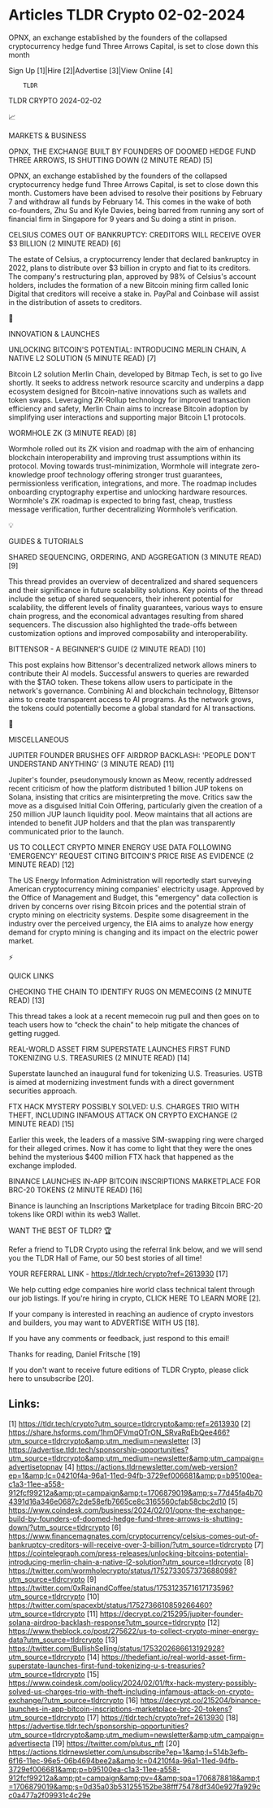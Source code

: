 # Articles TLDR Crypto 02-02-2024

OPNX, an exchange established by the founders of the collapsed
cryptocurrency hedge fund Three Arrows Capital, is set to close down
this month  

Sign Up [1]|Hire [2]|Advertise [3]|View Online [4] 

		TLDR 

TLDR CRYPTO 2024-02-02

📈 

MARKETS & BUSINESS

 OPNX, THE EXCHANGE BUILT BY FOUNDERS OF DOOMED HEDGE FUND THREE
ARROWS, IS SHUTTING DOWN (2 MINUTE READ) [5] 

 OPNX, an exchange established by the founders of the collapsed
cryptocurrency hedge fund Three Arrows Capital, is set to close down
this month. Customers have been advised to resolve their positions by
February 7 and withdraw all funds by February 14. This comes in the
wake of both co-founders, Zhu Su and Kyle Davies, being barred from
running any sort of financial firm in Singapore for 9 years and Su
doing a stint in prison. 

 CELSIUS COMES OUT OF BANKRUPTCY: CREDITORS WILL RECEIVE OVER $3
BILLION (2 MINUTE READ) [6] 

 The estate of Celsius, a cryptocurrency lender that declared
bankruptcy in 2022, plans to distribute over $3 billion in crypto and
fiat to its creditors. The company's restructuring plan, approved by
98% of Celsius's account holders, includes the formation of a new
Bitcoin mining firm called Ionic Digital that creditors will receive a
stake in. PayPal and Coinbase will assist in the distribution of
assets to creditors. 

🚀 

INNOVATION & LAUNCHES

 UNLOCKING BITCOIN'S POTENTIAL: INTRODUCING MERLIN CHAIN, A NATIVE L2
SOLUTION (5 MINUTE READ) [7] 

 Bitcoin L2 solution Merlin Chain, developed by Bitmap Tech, is set to
go live shortly. It seeks to address network resource scarcity and
underpins a dapp ecosystem designed for Bitcoin-native innovations
such as wallets and token swaps. Leveraging ZK-Rollup technology for
improved transaction efficiency and safety, Merlin Chain aims to
increase Bitcoin adoption by simplifying user interactions and
supporting major Bitcoin L1 protocols. 

 WORMHOLE ZK (3 MINUTE READ) [8] 

 Wormhole rolled out its ZK vision and roadmap with the aim of
enhancing blockchain interoperability and improving trust assumptions
within its protocol. Moving towards trust-minimization, Wormhole will
integrate zero-knowledge proof technology offering stronger trust
guarantees, permissionless verification, integrations, and more. The
roadmap includes onboarding cryptography expertise and unlocking
hardware resources. Wormhole's ZK roadmap is expected to bring fast,
cheap, trustless message verification, further decentralizing
Wormhole’s verification. 

💡 

GUIDES & TUTORIALS

 SHARED SEQUENCING, ORDERING, AND AGGREGATION (3 MINUTE READ) [9] 

 This thread provides an overview of decentralized and shared
sequencers and their significance in future scalability solutions. Key
points of the thread include the setup of shared sequencers, their
inherent potential for scalability, the different levels of finality
guarantees, various ways to ensure chain progress, and the economical
advantages resulting from shared sequencers. The discussion also
highlighted the trade-offs between customization options and improved
composability and interoperability. 

 BITTENSOR - A BEGINNER’S GUIDE (2 MINUTE READ) [10] 

 This post explains how Bittensor's decentralized network allows
miners to contribute their AI models. Successful answers to queries
are rewarded with the $TAO token. These tokens allow users to
participate in the network's governance. Combining AI and blockchain
technology, Bittensor aims to create transparent access to AI
programs. As the network grows, the tokens could potentially become a
global standard for AI transactions. 

🦄 

MISCELLANEOUS

 JUPITER FOUNDER BRUSHES OFF AIRDROP BACKLASH: 'PEOPLE DON’T
UNDERSTAND ANYTHING' (3 MINUTE READ) [11] 

 Jupiter's founder, pseudonymously known as Meow, recently addressed
recent criticism of how the platform distributed 1 billion JUP tokens
on Solana, insisting that critics are misinterpreting the move.
Critics saw the move as a disguised Initial Coin Offering,
particularly given the creation of a 250 million JUP launch liquidity
pool. Meow maintains that all actions are intended to benefit JUP
holders and that the plan was transparently communicated prior to the
launch. 

 US TO COLLECT CRYPTO MINER ENERGY USE DATA FOLLOWING 'EMERGENCY'
REQUEST CITING BITCOIN'S PRICE RISE AS EVIDENCE (2 MINUTE READ) [12] 

 The US Energy Information Administration will reportedly start
surveying American cryptocurrency mining companies' electricity usage.
Approved by the Office of Management and Budget, this "emergency" data
collection is driven by concerns over rising Bitcoin prices and the
potential strain of crypto mining on electricity systems. Despite some
disagreement in the industry over the perceived urgency, the EIA aims
to analyze how energy demand for crypto mining is changing and its
impact on the electric power market. 

⚡ 

QUICK LINKS

 CHECKING THE CHAIN TO IDENTIFY RUGS ON MEMECOINS (2 MINUTE READ) [13]


 This thread takes a look at a recent memecoin rug pull and then goes
on to teach users how to “check the chain” to help mitigate the
chances of getting rugged. 

 REAL-WORLD ASSET FIRM SUPERSTATE LAUNCHES FIRST FUND TOKENIZING U.S.
TREASURIES (2 MINUTE READ) [14] 

 Superstate launched an inaugural fund for tokenizing U.S. Treasuries.
USTB is aimed at modernizing investment funds with a direct government
securities approach. 

 FTX HACK MYSTERY POSSIBLY SOLVED: U.S. CHARGES TRIO WITH THEFT,
INCLUDING INFAMOUS ATTACK ON CRYPTO EXCHANGE (2 MINUTE READ) [15] 

 Earlier this week, the leaders of a massive SIM-swapping ring were
charged for their alleged crimes. Now it has come to light that they
were the ones behind the mysterious $400 million FTX hack that
happened as the exchange imploded. 

 BINANCE LAUNCHES IN-APP BITCOIN INSCRIPTIONS MARKETPLACE FOR BRC-20
TOKENS (2 MINUTE READ) [16] 

 Binance is launching an Inscriptions Marketplace for trading Bitcoin
BRC-20 tokens like ORDI within its web3 Wallet. 

WANT THE BEST OF TLDR? 🏆

Refer a friend to TLDR Crypto using the referral link below, and we
will send you the TLDR Hall of Fame, our 50 best stories of all time!

YOUR REFERRAL LINK - https://tldr.tech/crypto?ref=2613930 [17]

 We help cutting edge companies hire world class technical talent
through our job listings. If you're hiring in crypto, CLICK HERE TO
LEARN MORE [2]. 

If your company is interested in reaching an audience of crypto
investors and builders, you may want to ADVERTISE WITH US [18]. 

If you have any comments or feedback, just respond to this email! 

Thanks for reading, 
Daniel Fritsche [19] 

If you don't want to receive future editions of TLDR Crypto,
please click here to unsubscribe [20]. 

 

Links:
------
[1] https://tldr.tech/crypto?utm_source=tldrcrypto&amp;ref=2613930
[2] https://share.hsforms.com/1hmOFVmqOTrON_SRvaRqEbQee466?utm_source=tldrcrypto&amp;utm_medium=newsletter
[3] https://advertise.tldr.tech/sponsorship-opportunities?utm_source=tldrcrypto&amp;utm_medium=newsletter&amp;utm_campaign=advertisetopnav
[4] https://actions.tldrnewsletter.com/web-version?ep=1&amp;lc=04210f4a-96a1-11ed-94fb-3729ef006681&amp;p=b95100ea-c1a3-11ee-a558-912fcf99212a&amp;pt=campaign&amp;t=1706879019&amp;s=77d45fa4b704391d16a346e0687c2de58efb7665ce8c3165560cfab58cbc2d10
[5] https://www.coindesk.com/business/2024/02/01/opnx-the-exchange-build-by-founders-of-doomed-hedge-fund-three-arrows-is-shutting-down/?utm_source=tldrcrypto
[6] https://www.financemagnates.com/cryptocurrency/celsius-comes-out-of-bankruptcy-creditors-will-receive-over-3-billion/?utm_source=tldrcrypto
[7] https://cointelegraph.com/press-releases/unlocking-bitcoins-potential-introducing-merlin-chain-a-native-l2-solution?utm_source=tldrcrypto
[8] https://twitter.com/wormholecrypto/status/1752733057373688098?utm_source=tldrcrypto
[9] https://twitter.com/0xRainandCoffee/status/1753123571617173596?utm_source=tldrcrypto
[10] https://twitter.com/spacexbt/status/1752736610859266460?utm_source=tldrcrypto
[11] https://decrypt.co/215295/jupiter-founder-solana-airdrop-backlash-response?utm_source=tldrcrypto
[12] https://www.theblock.co/post/275622/us-to-collect-crypto-miner-energy-data?utm_source=tldrcrypto
[13] https://twitter.com/BullishSelling/status/1753202686613192928?utm_source=tldrcrypto
[14] https://thedefiant.io/real-world-asset-firm-superstate-launches-first-fund-tokenizing-u-s-treasuries?utm_source=tldrcrypto
[15] https://www.coindesk.com/policy/2024/02/01/ftx-hack-mystery-possibly-solved-us-charges-trio-with-theft-including-infamous-attack-on-crypto-exchange/?utm_source=tldrcrypto
[16] https://decrypt.co/215204/binance-launches-in-app-bitcoin-inscriptions-marketplace-brc-20-tokens?utm_source=tldrcrypto
[17] https://tldr.tech/crypto?ref=2613930
[18] https://advertise.tldr.tech/sponsorship-opportunities?utm_source=tldrcrypto&amp;utm_medium=newsletter&amp;utm_campaign=advertisecta
[19] https://twitter.com/plutus_nft
[20] https://actions.tldrnewsletter.com/unsubscribe?ep=1&amp;l=514b3efb-6f16-11ec-96e5-06b4694bee2a&amp;lc=04210f4a-96a1-11ed-94fb-3729ef006681&amp;p=b95100ea-c1a3-11ee-a558-912fcf99212a&amp;pt=campaign&amp;pv=4&amp;spa=1706878818&amp;t=1706879019&amp;s=0d35a03b531255152be38fff75478df340e927fa929cc0a477a2f09931c4c29e